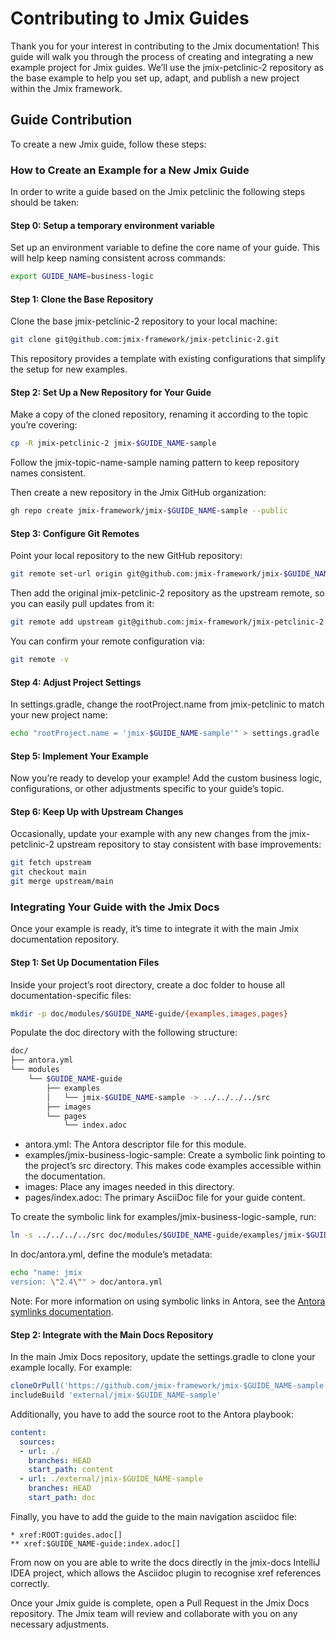 # Contributing to Jmix Guides

Thank you for your interest in contributing to the Jmix documentation! This guide will walk you through the process of creating and integrating a new example project for Jmix guides. We’ll use the jmix-petclinic-2 repository as the base example to help you set up, adapt, and publish a new project within the Jmix framework.

## Guide Contribution

To create a new Jmix guide, follow these steps:

### How to Create an Example for a New Jmix Guide

In order to write a guide based on the Jmix petclinic the following steps should be taken:

#### Step 0: Setup a temporary environment variable

Set up an environment variable to define the core name of your guide. This will help keep naming consistent across commands:

```bash
export GUIDE_NAME=business-logic
```

#### Step 1: Clone the Base Repository

Clone the base jmix-petclinic-2 repository to your local machine:

```bash
git clone git@github.com:jmix-framework/jmix-petclinic-2.git
```

This repository provides a template with existing configurations that simplify the setup for new examples.

#### Step 2: Set Up a New Repository for Your Guide

Make a copy of the cloned repository, renaming it according to the topic you’re covering:

```bash
cp -R jmix-petclinic-2 jmix-$GUIDE_NAME-sample
```

Follow the jmix-topic-name-sample naming pattern to keep repository names consistent.

Then create a new repository in the Jmix GitHub organization:

```bash
gh repo create jmix-framework/jmix-$GUIDE_NAME-sample --public
```

#### Step 3: Configure Git Remotes

Point your local repository to the new GitHub repository:

```bash
git remote set-url origin git@github.com:jmix-framework/jmix-$GUIDE_NAME-sample.git
```

Then add the original jmix-petclinic-2 repository as the upstream remote, so you can easily pull updates from it:

```bash
git remote add upstream git@github.com:jmix-framework/jmix-petclinic-2.git
```

You can confirm your remote configuration via:

```bash
git remote -v
```

#### Step 4: Adjust Project Settings

In settings.gradle, change the rootProject.name from jmix-petclinic to match your new project name:

```bash
echo "rootProject.name = 'jmix-$GUIDE_NAME-sample'" > settings.gradle
```

#### Step 5: Implement Your Example

Now you’re ready to develop your example! Add the custom business logic, configurations, or other adjustments specific to your guide’s topic.

#### Step 6: Keep Up with Upstream Changes

Occasionally, update your example with any new changes from the jmix-petclinic-2 upstream repository to stay consistent with base improvements:

```bash
git fetch upstream
git checkout main
git merge upstream/main
```

### Integrating Your Guide with the Jmix Docs

Once your example is ready, it’s time to integrate it with the main Jmix documentation repository.

#### Step 1: Set Up Documentation Files

Inside your project’s root directory, create a doc folder to house all documentation-specific files:

```bash
mkdir -p doc/modules/$GUIDE_NAME-guide/{examples,images,pages}
```

Populate the doc directory with the following structure:
```bash
doc/
├── antora.yml
└── modules
    └── $GUIDE_NAME-guide
        ├── examples
        │   └── jmix-$GUIDE_NAME-sample -> ../../../../src
        ├── images
        └── pages
            └── index.adoc
```

* antora.yml: The Antora descriptor file for this module.
* examples/jmix-business-logic-sample: Create a symbolic link pointing to the project’s src directory. This makes code examples accessible within the documentation. 
* images: Place any images needed in this directory. 
* pages/index.adoc: The primary AsciiDoc file for your guide content.

To create the symbolic link for examples/jmix-business-logic-sample, run:

```bash
ln -s ../../../../src doc/modules/$GUIDE_NAME-guide/examples/jmix-$GUIDE_NAME-sample
```

In doc/antora.yml, define the module’s metadata:

```bash
echo "name: jmix
version: \"2.4\"" > doc/antora.yml
```

Note: For more information on using symbolic links in Antora, see the [Antora symlinks documentation](https://docs.antora.org/antora/latest/symlinks/#remap-files-using-symlinks).


#### Step 2: Integrate with the Main Docs Repository

In the main Jmix Docs repository, update the settings.gradle to clone your example locally. For example:

```groovy
cloneOrPull('https://github.com/jmix-framework/jmix-$GUIDE_NAME-sample', 'external/jmix-$GUIDE_NAME-sample')
includeBuild 'external/jmix-$GUIDE_NAME-sample'
```

Additionally, you have to add the source root to the Antora playbook:

```yaml
content:
  sources: 
  - url: ./
    branches: HEAD
    start_path: content
  - url: ./external/jmix-$GUIDE_NAME-sample
    branches: HEAD
    start_path: doc
```

Finally, you have to add the guide to the main navigation asciidoc file:

```asciidoc
* xref:ROOT:guides.adoc[]
** xref:$GUIDE_NAME-guide:index.adoc[]
```

From now on you are able to write the docs directly in the jmix-docs IntelliJ IDEA project, which allows the Asciidoc plugin to recognise xref references correctly.

Once your Jmix guide is complete, open a Pull Request in the Jmix Docs repository. The Jmix team will review and collaborate with you on any necessary adjustments.
